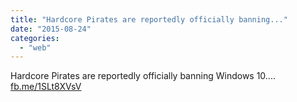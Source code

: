```yaml
---
title: "Hardcore Pirates are reportedly officially banning..."
date: "2015-08-24"
categories: 
  - "web"
---
```


Hardcore Pirates are reportedly officially banning Windows 10.... [fb.me/1SLt8XVsV](http://fb.me/1SLt8XVsV)

